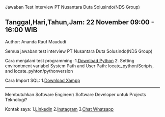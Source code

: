 Jawaban Test Interview PT Nusantara Duta Solusindo(NDS Group)

Tanggal,Hari,Tahun,Jam: 22 November 09:00 - 16:00 WIB
------------------------------------------------------------------------------------------------------------------------------------------------------------------------------------------------------------------------

Author: Ananda Rauf Maududi

Semua jawaban test interview  PT Nusantara Duta Solusindo(NDS Group)

Cara menjalani test programming:
1.[Download Python]("https://python.org/")
2. Setting environtment variabel System Path and User Path: locate_python/Scripts, and locate_pyhton/pythonversion

Cara Import SQL:
1.[Download Xampp]("https://www.apachefriends.org/download.html)

-----------------------------------------------------------------------------------------------------------------------------------------------------------------------------------------------------------------------


Membutuhkan Software Engineer/ Software Developer untuk Projects Teknologi?

Kontak saya:
1.[Linkedin]("https://wwww.linkedin.com/in/ananda-rauf-maududi-")
2.[Instagram]("https://wwww.instagram.com/anandaraufm00")
3.[Chat Whatsapp]("https://wa.me/6285692060498")

